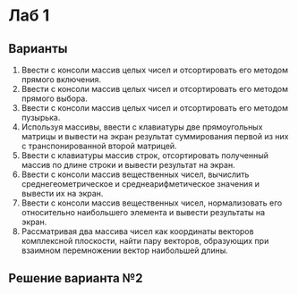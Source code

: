 # Лаб 1

## Варианты

1.  Ввести с консоли массив целых чисел и отсортировать его методом
прямого включения.
2.  Ввести с консоли массив целых чисел и отсортировать его методом
прямого выбора.
3.  Ввести с консоли массив целых чисел и отсортировать его методом
пузырька.
4.  Используя массивы, ввести с клавиатуры две прямоугольных
матрицы и вывести на экран результат суммирования первой из них
с транспонированной второй матрицей.
5.  Ввести с клавиатуры массив строк, отсортировать полученный
массив по длине строки и вывести результат на экран.
6.  Ввести с консоли массив вещественных чисел, вычислить
среднегеометрическое и среднеарифметическое значения и вывести
их на экран.
7.  Ввести с консоли массив вещественных чисел, нормализовать его
относительно наибольшего элемента и вывести результаты на экран.
8.  Рассматривая два массива чисел как координаты векторов
комплексной плоскости, найти пару векторов, образующих при
взаимном перемножении вектор наибольшей длины.

## Решение варианта №2

